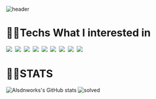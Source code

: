 ![header](https://capsule-render.vercel.app/api?type=transparent&text=ALSDNWORKS&animation=fadeIn&fontColor=703ee5)

# 👨‍💻Techs What I interested in

<img src="https://img.shields.io/badge/PS-31A8FF?style=flat-square&logo=Adobe Photoshop&logoColor=white"/></a>&nbsp; 
<img src="https://img.shields.io/badge/Ai-FF9A00?style=flat-square&logo=Adobe Illustrator&logoColor=white"/></a>&nbsp; 
<img src="https://img.shields.io/badge/VSCode-007ACC?style=flat-square&logo=Visual Studio Code&logoColor=white"/></a>&nbsp;
<img src="https://img.shields.io/badge/Python-3776AB?style=flat-square&logo=Python&logoColor=white"/></a>&nbsp; 
<img src="https://img.shields.io/badge/Pandas-150458?style=flat-square&logo=pandas&logoColor=white"/></a>&nbsp;
<img src="https://img.shields.io/badge/PyQt-41CD52?style=flat-square&logo=Qt&logoColor=white"/></a>&nbsp;
<img src="https://img.shields.io/badge/JS-F7DF1E?style=flat-square&logo=JavaScript&logoColor=white"/></a>&nbsp; 
<img src="https://img.shields.io/badge/CPP-00599C?style=flat-square&logo=C%2B%2B&logoColor=white"/></a>&nbsp; 
<img src="https://img.shields.io/badge/MySQL-4479A1?style=flat-square&logo=MySQL&logoColor=white"/></a>&nbsp; 

# 👨‍💻STATS

![Alsdnworks's GitHub stats](https://github-readme-stats.vercel.app/api?username=Alsdnworks&show_icons=true&theme=radical)
![solved](http://mazassumnida.wtf/api/v2/generate_badge?boj=alsdream702)
